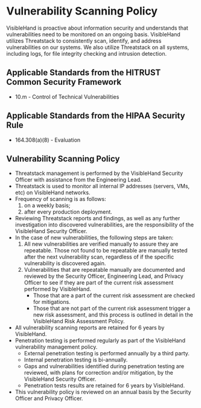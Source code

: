 # Vulnerability Scanning Policy

VisibleHand is proactive about information security and understands that vulnerabilities need to be monitored on an ongoing basis. VisibleHand utilizes Threatstack to consistently scan, identify, and address vulnerabilities on our systems. We also utilize Threatstack on all systems, including logs, for file integrity checking and intrusion detection.

## Applicable Standards from the HITRUST Common Security Framework

* 10.m - Control of Technical Vulnerabilities

## Applicable Standards from the HIPAA Security Rule

* 164.308(a)(8) - Evaluation

## Vulnerability Scanning Policy

* Threatstack management is performed by the VisibleHand Security Officer with assistance from the Engineering Lead.
* Threatstack is used to monitor all internal IP addresses (servers, VMs, etc) on VisibleHand networks.
* Frequency of scanning is as follows:
    1. on a weekly basis;
    2. after every production deployment.
* Reviewing Threatstack reports and findings, as well as any further investigation into discovered vulnerabilities, are the responsibility of the VisibleHand Security Officer.
* In the case of new vulnerabilities, the following steps are taken:
    1. All new vulnerabilities are verified manually to assure they are repeatable. Those not found to be repeatable are manually tested after the next vulnerability scan, regardless of if the specific vulnerability is discovered again.
    2. Vulnerabilities that are repeatable manually are documented and reviewed by the Security Officer, Engineering Lead, and Privacy Officer to see if they are part of the current risk assessment performed by VisibleHand.
        * Those that are a part of the current risk assessment are checked for mitigations.
        * Those that are not part of the current risk assessment trigger a new risk assessment, and this process is outlined in detail in the VisibleHand Risk Assessment Policy.
* All vulnerability scanning reports are retained for 6 years by VisibleHand.
* Penetration testing is performed regularly as part of the VisibleHand vulnerability management policy.
    * External penetration testing is performed annually by a third party.
    * Internal penetration testing is bi-annually.
    * Gaps and vulnerabilities identified during penetration testing are reviewed, with plans for correction and/or mitigation, by the VisibleHand Security Officer.
    * Penetration tests results are retained for 6 years by VisibleHand.
* This vulnerability policy is reviewed on an annual basis by the Security Officer and Privacy Officer.
